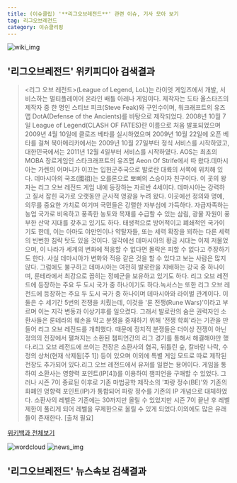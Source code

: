 ```yaml
---
title: (이슈클립) '**리그오브레전드**' 관련 이슈, 기사 모아 보기
tag: 리그오브레전드
category: 이슈클리핑
---
```

![wiki_img](https://user-images.githubusercontent.com/42597476/44503234-41136a80-a6d0-11e8-9071-6fc6418eafe4.png)
## **'**리그오브레전드**'** 위키피디아 검색결과
><리그 오브 레전드>(League of Legend, LoL)는 라이엇 게임즈에서 개발, 서비스하는 멀티플레이어 온라인 배틀 아레나 게임이다. 제작자는 도타 올스타즈의 제작자 중 한 명인 스티브 피크(Steve Feak)와 구인수이며, 워크래프트의 유즈맵 DotA(Defense of the Ancients)를 바탕으로 제작되었다. 2008년 10월 7일 League of Legend(CLASH OF FATES)란 이름으로 처음 발표되었으며 2009년 4월 10일에 클로즈 베타를 실시하였으며 2009년 10월 22일에 오픈 베타를 걸쳐 북아메리카에서는 2009년 10월 27일부터 정식 서비스를 시작하였고, 대한민국에서는 2011년 12월 4일부터 서비스를 시작하였다. AOS는 최초의 MOBA 장르게임인 스타크래프트의 유즈맵 Aeon Of Strife에서 따 왔다.데마시아는 가렌의 어머니가 이끄는 입헌군주국으로 발로란 대륙의 서쪽에 위치해 있다. 데마시아의 국조(國祖)는 오를론으로 뽀삐의 스승이자 친구이다. 이 곳의 왕자는 리그 오브 레전드 게임 내에 등장하는 자르반 4세이다. 데마시아는 강력하고 질서 잡힌 국가로 오랫동안 군사적 영광을 누려 왔다. 이곳에선 정의와 명예, 의무를 중요한 가치로 여기며 국민들은 강렬한 자부심에 가득하다. 자급자족하는 농업 국가로 비옥하고 풍족한 농토와 목재를 수급할 수 있는 삼림, 광물 자원이 풍부한 산악 지대를 갖추고 있기도 하다. 태생적으로 방어적이고 폐쇄적인 국가이기도 한데, 이는 아마도 야만인이나 약탈자들, 또는 세력 확장을 꾀하는 다른 세력의 빈번한 침략 탓도 있을 것이다. 일각에선 데마시아의 황금 시대는 이제 저물었으며, 이 나라가 세계의 변화에 적응할 수 없다면 몰락은 피할 수 없다고 주장하기도 한다. 사실 데마시아가 변화와 적응 같은 것을 할 수 있다고 보는 사람은 많지 않다. 그럼에도 불구하고 데마시아는 여전히 발로란을 지배하는 강국 중 하나이며, 룬테라에서 최강으로 꼽히는 정예군을 보유하고 있기도 하다. 리그 오브 레전드에 등장하는 주요 두 도시 국가 중 하나이기도 하다.녹서스는 또한 리그 오브 레전드에 등장하는 주요 두 도시 국가 중 하나이며 데마시아와 라이벌 관계이다. 이 둘은 수 세기간 5번의 전쟁을 치뤘는데, 이것을 '룬 전쟁(Rune Wars)'이라고 부르며 이는 지각 변동과 이상기후를 일으켰다. 그래서 발로란의 숨은 권력자인 소환사들은 룬테라의 훼손을 막고 분쟁을 중재하기 위해 '전쟁 학회'라는 기관을 만들어 리그 오브 레전드를 개최했다. 때문에 정치적 분쟁들은 더이상 전쟁이 아닌 정의의 전장에서 펼쳐지는 소환된 챔피언간의 리그 경기를 통해서 해결해야만 했다.리그 오브 레전드에 쓰이는 전장은 소환사의 협곡, 뒤틀린 숲, 칼바람 나락, 수정의 상처(현재 삭제됨[주 1]) 등이 있으며 이외에 특별 게임 모드로 따로 제작된 전장도 추가되어 있다.리그 오브 레전드에서 유저를 일컫는 용어이다. 게임을 통하여 소환사는 영향력 포인트(IP[4])를 이용하여 챔피언을 구매할 수 있었다. 그러나 시즌 7이 종료된 이후로 기존 마법공학 제작소의 '파랑 정수(BE)'와 기존의 화폐인 영향력 포인트(IP)가 통합되어 파랑 정수를 기존의 IP 개념으로 대체하였다. 소환사의 레벨은 기존에는 30까지만 올릴 수 있었지만 시즌 7이 끝난 후 레벨 제한이 풀리게 되어 레벨을 무제한으로 올릴 수 있게 되었다.이외에도 많은 유래들이 존재한다. [출처 필요]

<a href="https://ko.wikipedia.org/wiki/리그오브레전드" target="_blank">위키백과 전체보기</a>

![wordcloud](https://s3.ap-northeast-2.amazonaws.com/lyrics101-wordcloud/2018-09-19-1537308381.png)
![news_img](https://user-images.githubusercontent.com/42597476/44507050-1206f400-a6e4-11e8-8d98-7ffbfebb353f.png)
## **'**리그오브레전드**'** 뉴스속보 검색결과

